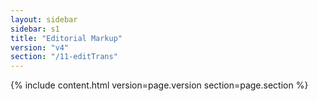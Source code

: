 ```yaml
---
layout: sidebar
sidebar: s1
title: "Editorial Markup"
version: "v4"
section: "/11-editTrans"
---
```

{% include content.html version=page.version section=page.section %}